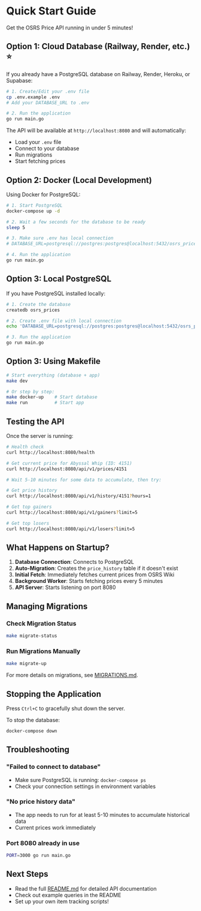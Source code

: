 # Quick Start Guide

Get the OSRS Price API running in under 5 minutes!

## Option 1: Cloud Database (Railway, Render, etc.) ⭐

If you already have a PostgreSQL database on Railway, Render, Heroku, or Supabase:

```bash
# 1. Create/Edit your .env file
cp .env.example .env
# Add your DATABASE_URL to .env

# 2. Run the application
go run main.go
```

The API will be available at `http://localhost:8080` and will automatically:
- Load your `.env` file
- Connect to your database
- Run migrations
- Start fetching prices

## Option 2: Docker (Local Development)

Using Docker for PostgreSQL:

```bash
# 1. Start PostgreSQL
docker-compose up -d

# 2. Wait a few seconds for the database to be ready
sleep 5

# 3. Make sure .env has local connection
# DATABASE_URL=postgresql://postgres:postgres@localhost:5432/osrs_prices?sslmode=disable

# 4. Run the application
go run main.go
```

## Option 3: Local PostgreSQL

If you have PostgreSQL installed locally:

```bash
# 1. Create the database
createdb osrs_prices

# 2. Create .env file with local connection
echo 'DATABASE_URL=postgresql://postgres:postgres@localhost:5432/osrs_prices?sslmode=disable' > .env

# 3. Run the application
go run main.go
```

## Option 3: Using Makefile

```bash
# Start everything (database + app)
make dev

# Or step by step:
make docker-up    # Start database
make run          # Start app
```

## Testing the API

Once the server is running:

```bash
# Health check
curl http://localhost:8080/health

# Get current price for Abyssal Whip (ID: 4151)
curl http://localhost:8080/api/v1/prices/4151

# Wait 5-10 minutes for some data to accumulate, then try:

# Get price history
curl http://localhost:8080/api/v1/history/4151?hours=1

# Get top gainers
curl http://localhost:8080/api/v1/gainers?limit=5

# Get top losers
curl http://localhost:8080/api/v1/losers?limit=5
```

## What Happens on Startup?

1. **Database Connection**: Connects to PostgreSQL
2. **Auto-Migration**: Creates the `price_history` table if it doesn't exist
3. **Initial Fetch**: Immediately fetches current prices from OSRS Wiki
4. **Background Worker**: Starts fetching prices every 5 minutes
5. **API Server**: Starts listening on port 8080

## Managing Migrations

### Check Migration Status
```bash
make migrate-status
```

### Run Migrations Manually
```bash
make migrate-up
```

For more details on migrations, see [MIGRATIONS.md](MIGRATIONS.md).

## Stopping the Application

Press `Ctrl+C` to gracefully shut down the server.

To stop the database:
```bash
docker-compose down
```

## Troubleshooting

### "Failed to connect to database"
- Make sure PostgreSQL is running: `docker-compose ps`
- Check your connection settings in environment variables

### "No price history data"
- The app needs to run for at least 5-10 minutes to accumulate historical data
- Current prices work immediately

### Port 8080 already in use
```bash
PORT=3000 go run main.go
```

## Next Steps

- Read the full [README.md](README.md) for detailed API documentation
- Check out example queries in the README
- Set up your own item tracking scripts!
